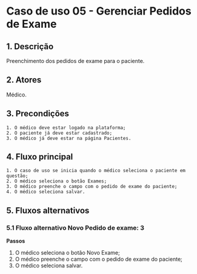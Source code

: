 # Caso de uso 05 - Gerenciar Pedidos de Exame

## 1. Descrição

Preenchimento dos pedidos de exame para o paciente.

## 2. Atores

Médico.

## 3. Precondições

	1. O médico deve estar logado na plataforma;
	2. O paciente já deve estar cadastrado;
	3. O médico já deve estar na página Pacientes.

## 4. Fluxo principal

    1. O caso de uso se inicia quando o médico seleciona o paciente em questão;
    2. O médico seleciona o botão Exames;
    3. O médico preenche o campo com o pedido de exame do paciente;
    4. O médico seleciona salvar.


## 5. Fluxos alternativos

### 5.1 Fluxo alternativo Novo Pedido de exame: 3

**Passos** 
1. O médico seleciona o botão Novo Exame;
2. O médico preenche o campo com o pedido de exame do paciente;
3. O médico seleciona salvar.



